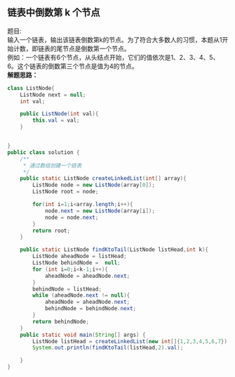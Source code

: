 <link href="markdown.css" rel="stylesheet"></link>

## 链表中倒数第 k 个节点
题目:  
输入一个链表，输出该链表倒数第k的节点。为了符合大多数人的习惯，本题从1开始计数，即链表的尾节点是倒数第一个节点。  
例如：一个链表有6个节点，从头结点开始，它们的值依次是1、2、3、4、5、6。这个链表的倒数第三个节点是值为4的节点。  
**解题思路：**    


```java
class ListNode{
    ListNode next = null;
    int val;

    public ListNode(int val){
        this.val = val;
    }


}
public class solution {
    /**
     * 通过数组创建一个链表
     */
    public static ListNode createLinkedList(int[] array){
        ListNode node = new ListNode(array[0]);
        ListNode root = node;

        for(int i=1;i<array.length;i++){
            node.next = new ListNode(array[i]);
            node = node.next;
        }
        return root;
    }

    public static ListNode findKtoTail(ListNode listHead,int k){
        ListNode aheadNode = listHead;
        ListNode behindNode =  null;
        for (int i=0;i<k-1;i++){
            aheadNode = aheadNode.next;
        }
        behindNode = listHead;
        while (aheadNode.next != null){
            aheadNode = aheadNode.next;
            behindNode = behindNode.next;
        }
        return behindNode;
    }
    public static void main(String[] args) {
        ListNode listHead = createLinkedList(new int[]{1,2,3,4,5,6,7});
        System.out.println(findKtoTail(listHead,2).val);

    }
}
```
